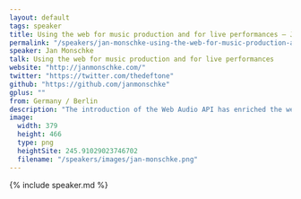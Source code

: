 ```yaml
---
layout: default
tags: speaker
title: Using the web for music production and for live performances – Jan Monschke
permalink: "/speakers/jan-monschke-using-the-web-for-music-production-and-for-live-performances.html"
speaker: Jan Monschke
talk: Using the web for music production and for live performances
website: "http://janmonschke.com/"
twitter: "https://twitter.com/thedeftone"
github: "https://github.com/janmonschke"
gplus: ""
from: Germany / Berlin
description: "The introduction of the Web Audio API has enriched the web landscape enormously. It gives game developers the ability to add precisely timed, high performant sound effects and to create realistic spatialized sound landscapes. For many web developers it is the first time they encounter audio programming which leads to many interesting experiments when the world of web and audio collide. Traditional web developers start to become really interested into audio programming and educate themselves on the topic of synthesizers and audio effects. However, currently there are only few applications that try to create audio production or audio performance environments in the browser. In this talk I want to show how the Web Audio API can be used to create a collaborative music production environment similar to Garageband. Furthermore, I will do a live demonstration of a music performance setup which is inspired by The Glitch Mob's setup (<https://www.youtube.com/watch?v=9bXNo9MFXnU>). Both demos will show how powerful the Web Audio API is and how important the web can become as platform for music production in the future."
image: 
  width: 379
  height: 466
  type: png
  heightSite: 245.91029023746702
  filename: "/speakers/images/jan-monschke.png"
---
```


{% include speaker.md %}
